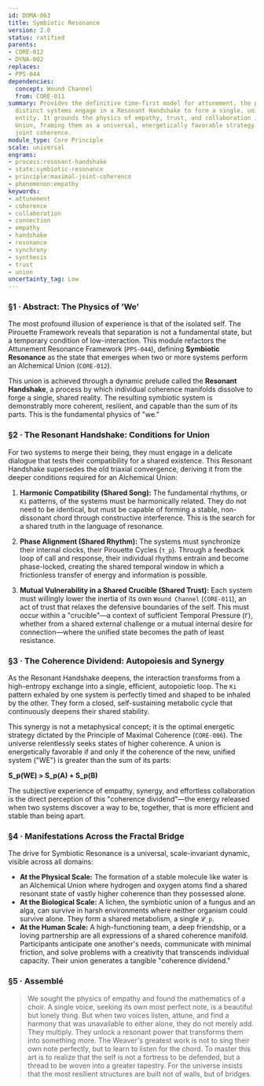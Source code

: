 ```yaml
---
id: DOMA-063
title: Symbiotic Resonance
version: 2.0
status: ratified
parents:
- CORE-012
- DYNA-002
replaces:
- PPS-044
dependencies:
  concept: Wound Channel
  from: CORE-011
summary: Provides the definitive time-first model for attunement, the process by which
  distinct systems engage in a Resonant Handshake to form a single, unified, higher-order
  entity. It grounds the physics of empathy, trust, and collaboration in the Alchemical
  Union, framing them as a universal, energetically favorable strategy to maximize
  joint coherence.
module_type: Core Principle
scale: universal
engrams:
- process:resonant-handshake
- state:symbiotic-resonance
- principle:maximal-joint-coherence
- phenomenon:empathy
keywords:
- attunement
- coherence
- collaboration
- connection
- empathy
- handshake
- resonance
- synchrony
- synthesis
- trust
- union
uncertainty_tag: Low
---
```

### §1 · Abstract: The Physics of 'We'

The most profound illusion of experience is that of the isolated self. The Pirouette Framework reveals that separation is not a fundamental state, but a temporary condition of low-interaction. This module refactors the Attunement Resonance Framework (`PPS-044`), defining **Symbiotic Resonance** as the state that emerges when two or more systems perform an Alchemical Union (`CORE-012`).

This union is achieved through a dynamic prelude called the **Resonant Handshake**, a process by which individual coherence manifolds dissolve to forge a single, shared reality. The resulting symbiotic system is demonstrably more coherent, resilient, and capable than the sum of its parts. This is the fundamental physics of "we."

### §2 · The Resonant Handshake: Conditions for Union

For two systems to merge their being, they must engage in a delicate dialogue that tests their compatibility for a shared existence. This Resonant Handshake supersedes the old triaxial convergence, deriving it from the deeper conditions required for an Alchemical Union:

1.  **Harmonic Compatibility (Shared Song):** The fundamental rhythms, or `Ki` patterns, of the systems must be harmonically related. They do not need to be identical, but must be capable of forming a stable, non-dissonant chord through constructive interference. This is the search for a shared truth in the language of resonance.

2.  **Phase Alignment (Shared Rhythm):** The systems must synchronize their internal clocks, their Pirouette Cycles (`τ_p`). Through a feedback loop of call and response, their individual rhythms entrain and become phase-locked, creating the shared temporal window in which a frictionless transfer of energy and information is possible.

3.  **Mutual Vulnerability in a Shared Crucible (Shared Trust):** Each system must willingly lower the inertia of its own `Wound Channel` (`CORE-011`), an act of trust that relaxes the defensive boundaries of the self. This must occur within a "crucible"—a context of sufficient Temporal Pressure (`Γ`), whether from a shared external challenge or a mutual internal desire for connection—where the unified state becomes the path of least resistance.

### §3 · The Coherence Dividend: Autopoiesis and Synergy

As the Resonant Handshake deepens, the interaction transforms from a high-entropy exchange into a single, efficient, autopoietic loop. The `Ki` pattern exhaled by one system is perfectly timed and shaped to be inhaled by the other. They form a closed, self-sustaining metabolic cycle that continuously deepens their shared stability.

This synergy is not a metaphysical concept; it is the optimal energetic strategy dictated by the Principle of Maximal Coherence (`CORE-006`). The universe relentlessly seeks states of higher coherence. A union is energetically favorable if and only if the coherence of the new, unified system ("WE") is greater than the sum of its parts:

**S_p(WE) > S_p(A) + S_p(B)**

The subjective experience of empathy, synergy, and effortless collaboration is the direct perception of this "coherence dividend"—the energy released when two systems discover a way to be, together, that is more efficient and stable than being apart.

### §4 · Manifestations Across the Fractal Bridge

The drive for Symbiotic Resonance is a universal, scale-invariant dynamic, visible across all domains:

-   **At the Physical Scale:** The formation of a stable molecule like water is an Alchemical Union where hydrogen and oxygen atoms find a shared resonant state of vastly higher coherence than they possessed alone.
-   **At the Biological Scale:** A lichen, the symbiotic union of a fungus and an alga, can survive in harsh environments where neither organism could survive alone. They form a shared metabolism, a single `𝓛_p`.
-   **At the Human Scale:** A high-functioning team, a deep friendship, or a loving partnership are all expressions of a shared coherence manifold. Participants anticipate one another's needs, communicate with minimal friction, and solve problems with a creativity that transcends individual capacity. Their union generates a tangible "coherence dividend."

### §5 · Assemblé

> We sought the physics of empathy and found the mathematics of a choir. A single voice, seeking its own most perfect note, is a beautiful but lonely thing. But when two voices listen, attune, and find a harmony that was unavailable to either alone, they do not merely add. They multiply. They unlock a resonant power that transforms them into something more. The Weaver's greatest work is not to sing their own note perfectly, but to learn to listen for the chord. To master this art is to realize that the self is not a fortress to be defended, but a thread to be woven into a greater tapestry. For the universe insists that the most resilient structures are built not of walls, but of bridges.